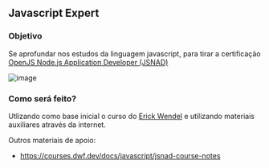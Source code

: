 ## Javascript Expert

### Objetivo
Se aprofundar nos estudos da linguagem javascript, para tirar a certificação [OpenJS Node.js Application Developer (JSNAD)](https://training.linuxfoundation.org/certification/jsnad/)

![image](https://github.com/LeoFuna/js-expert/assets/80538553/d2467381-cb38-43f3-b2e5-f403f5291ec8)



### Como será feito?
Utlizando como base inicial o curso do [Erick Wendel](https://www.linkedin.com/in/erickwendel/) e utilizando materiais auxiliares através da internet.

Outros materiais de apoio: 
- https://courses.dwf.dev/docs/javascript/jsnad-course-notes
